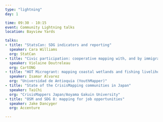 ```yaml
---
type: "lightning"
day: 1

time: 09:30 - 10:15
event: Community Lightning talks
location: Bayview Yards

talks:
- title: "StatsCan: SDG indicators and reporting"
  speaker: Cara Williams
  org: StatCan
- title: "Civic participation: cooperative mapping with, and by immigrants"
  speaker: Violaine Doutreleau 
  org: CartONG
- title: "HOT Microgrant: mapping coastal wetlands and fishing livelihoods in Northern Colombia"
  speaker: Isamar Alvarez
  org: "Universidad de Antioquia (YouthMapper)"
- title: "State of the CrisisMapping communities in Japan"
  speaker: TaiChi
  org: "CrisisMappers Japan/Aoyama Gakuin University"
- title: "OSM and SDG 8: mapping for job opportunities"
  speaker: Jake Dancyger
  org: Accenture

---
```

